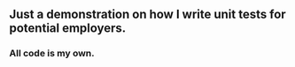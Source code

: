 ## Just a demonstration on how I write unit tests for potential employers.

### All code is my own.

